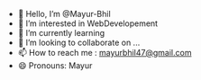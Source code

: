 - 👋 Hello, I’m @Mayur-Bhil
- 👀 I’m interested in WebDevelopement
- 🌱 I’m currently learning
- 💞️ I’m looking to collaborate on ...
- 📫 How to reach me : mayurbhil47@gmail.com
- 😄 Pronouns: Mayur


<!---
Mayur-Bhil/Mayur-Bhil is a ✨ special ✨ repository because its `README.md` (this file) appears on your GitHub profile.
You can click the Preview link to take a look at your changes.
--->

